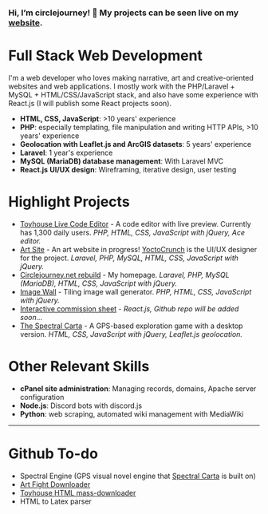 ### Hi, I’m circlejourney! 🐳 My projects can be seen live on my [website](https://rebuild.circlejourney.net/interactive/).

# Full Stack Web Development
I'm a web developer who loves making narrative, art and creative-oriented websites and web applications. I mostly work with the PHP/Laravel + MySQL + HTML/CSS/JavaScript stack, and also have some experience with React.js (I will publish some React projects soon).
- **HTML, CSS, JavaScript**: >10 years' experience
- **PHP**: especially templating, file manipulation and writing HTTP APIs, >10 years' experience
- **Geolocation with Leaflet.js and ArcGIS datasets**: 5 years' experience
- **Laravel**: 1 year's experience
- **MySQL (MariaDB) database management**: With Laravel MVC
- **React.js**
  **UI/UX design**: Wireframing, iterative design, user testing

# Highlight Projects
- [Toyhouse Live Code Editor](https://github.com/circlejourney/theditor) - A code editor with live preview. Currently has 1,300 daily users. *PHP, HTML, CSS, JavaScript with jQuery, Ace editor.*
- [Art Site](https://github.com/circlejourney/artsite) - An art website in progress! [YoctoCrunch](https://yoctocrunch.carrd.co/) is the UI/UX designer for the project. *Laravel, PHP, MySQL, HTML, CSS, JavaScript with jQuery.*
- [Circlejourney.net rebuild](https://github.com/circlejourney/circlejourney-net) - My homepage. *Laravel, PHP, MySQL (MariaDB), HTML, CSS, JavaScript with jQuery.*
- [Image Wall](https://github.com/circlejourney/imagewall) - Tiling image wall generator. *PHP, HTML, CSS, JavaScript with jQuery.*
- [Interactive commission sheet](https://circlejourney.net/commissions/) - *React.js, Github repo will be added soon...*
- [The Spectral Carta](https://github.com/circlejourney/spectralcarta) - A GPS-based exploration game with a desktop version. *HTML, CSS, JavaScript with jQuery, Leaflet.js geolocation.*

# Other Relevant Skills
- **cPanel site administration**: Managing records, domains, Apache server configuration
- **Node.js**: Discord bots with discord.js
- **Python**: web scraping, automated wiki management with MediaWiki

---

# Github To-do
- Spectral Engine (GPS visual novel engine that [Spectral Carta](https://github.com/circlejourney/spectralcarta) is built on)
- [Art Fight Downloader](https://afdownload.circlejourney.net)
- [Toyhouse HTML mass-downloader](https://circlejourney.net/thdownload)
- HTML to Latex parser
